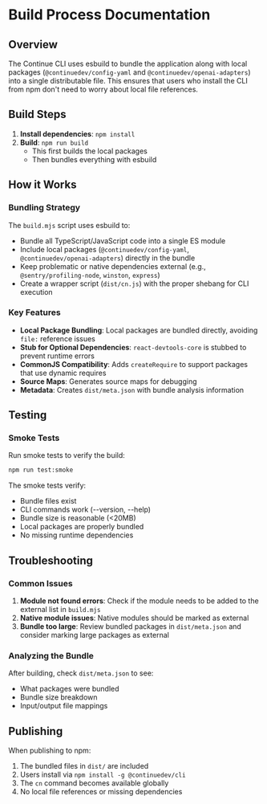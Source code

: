 # Build Process Documentation

## Overview

The Continue CLI uses esbuild to bundle the application along with local packages (`@continuedev/config-yaml` and `@continuedev/openai-adapters`) into a single distributable file. This ensures that users who install the CLI from npm don't need to worry about local file references.

## Build Steps

1. **Install dependencies**: `npm install`
2. **Build**: `npm run build`
   - This first builds the local packages
   - Then bundles everything with esbuild

## How it Works

### Bundling Strategy

The `build.mjs` script uses esbuild to:

- Bundle all TypeScript/JavaScript code into a single ES module
- Include local packages (`@continuedev/config-yaml`, `@continuedev/openai-adapters`) directly in the bundle
- Keep problematic or native dependencies external (e.g., `@sentry/profiling-node`, `winston`, `express`)
- Create a wrapper script (`dist/cn.js`) with the proper shebang for CLI execution

### Key Features

- **Local Package Bundling**: Local packages are bundled directly, avoiding `file:` reference issues
- **Stub for Optional Dependencies**: `react-devtools-core` is stubbed to prevent runtime errors
- **CommonJS Compatibility**: Adds `createRequire` to support packages that use dynamic requires
- **Source Maps**: Generates source maps for debugging
- **Metadata**: Creates `dist/meta.json` with bundle analysis information

## Testing

### Smoke Tests

Run smoke tests to verify the build:

```bash
npm run test:smoke
```

The smoke tests verify:

- Bundle files exist
- CLI commands work (--version, --help)
- Bundle size is reasonable (<20MB)
- Local packages are properly bundled
- No missing runtime dependencies

## Troubleshooting

### Common Issues

1. **Module not found errors**: Check if the module needs to be added to the external list in `build.mjs`
2. **Native module issues**: Native modules should be marked as external
3. **Bundle too large**: Review bundled packages in `dist/meta.json` and consider marking large packages as external

### Analyzing the Bundle

After building, check `dist/meta.json` to see:

- What packages were bundled
- Bundle size breakdown
- Input/output file mappings

## Publishing

When publishing to npm:

1. The bundled files in `dist/` are included
2. Users install via `npm install -g @continuedev/cli`
3. The `cn` command becomes available globally
4. No local file references or missing dependencies
